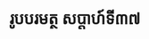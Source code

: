 ---
videoUrl : https://www.facebook.com/sophorn.ith.9/videos/2751919145070347/
category : aphidhamma-6
teacher : "អ៊ុំ សុជា"
title : "រូបបរមត្ថ សប្តាហ៍ទី៣៧"
venue : "វត្តសំពៅមាស"
recordedBy : "ឧបាសិកា Ith Sophorn"
layout : post
---